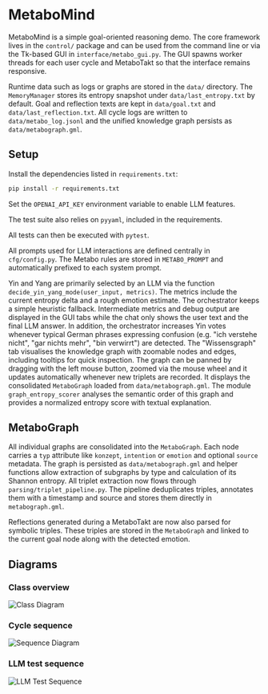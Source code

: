 # MetaboMind

MetaboMind is a simple goal-oriented reasoning demo.  The core framework lives
in the ``control/`` package and can be used from the command line or via the
Tk-based GUI in ``interface/metabo_gui.py``.  The GUI spawns worker threads for
each user cycle and MetaboTakt so that the interface remains responsive.

Runtime data such as logs or graphs are stored in the `data/` directory.
The `MemoryManager` stores its entropy snapshot under
`data/last_entropy.txt` by default. Goal and reflection texts are kept in
`data/goal.txt` and `data/last_reflection.txt`.
All cycle logs are written to `data/metabo_log.jsonl` and the unified
knowledge graph persists as `data/metabograph.gml`.

## Setup

Install the dependencies listed in `requirements.txt`:

```bash
pip install -r requirements.txt
```

Set the `OPENAI_API_KEY` environment variable to enable LLM features.

The test suite also relies on `pyyaml`, included in the requirements.

All tests can then be executed with `pytest`.

All prompts used for LLM interactions are defined centrally in `cfg/config.py`.
The Metabo rules are stored in `METABO_PROMPT` and automatically prefixed to
each system prompt.

Yin and Yang are primarily selected by an LLM via the function
`decide_yin_yang_mode(user_input, metrics)`.  The metrics include the current
entropy delta and a rough emotion estimate.  The orchestrator keeps a simple
heuristic fallback.  Intermediate metrics and debug output are displayed in the
GUI tabs while the chat only shows the user text and the final LLM answer.  In
addition, the orchestrator increases Yin votes whenever typical German phrases
expressing confusion (e.g. "ich verstehe nicht", "gar nichts mehr", "bin
verwirrt") are detected.
The "Wissensgraph" tab visualises the knowledge graph with zoomable nodes and
edges, including tooltips for quick inspection. The graph can be panned by
dragging with the left mouse button, zoomed via the mouse wheel and it updates
automatically whenever new triplets are recorded.
It displays the consolidated `MetaboGraph` loaded from `data/metabograph.gml`.
The module `graph_entropy_scorer` analyses the semantic order of this graph and
provides a normalized entropy score with textual explanation.

## MetaboGraph

All individual graphs are consolidated into the `MetaboGraph`. Each node carries
a `typ` attribute like `konzept`, `intention` or `emotion` and optional
`source` metadata. The graph is persisted as `data/metabograph.gml` and helper
functions allow extraction of subgraphs by type and calculation of its Shannon
entropy.
All triplet extraction now flows through `parsing/triplet_pipeline.py`. The
pipeline deduplicates triples, annotates them with a timestamp and source and
stores them directly in `metabograph.gml`.

Reflections generated during a MetaboTakt are now also parsed for symbolic
triples. These triples are stored in the ``MetaboGraph`` and linked to the
current goal node along with the detected emotion.

## Diagrams

### Class overview

![Class Diagram](https://www.plantuml.com/plantuml/png/ZLPBRzGm4BxdL_ZMLDs5EmTKYLPLfLOWe4WLGfQRp6Oj4ZlOasrJn7zdxDXn7blA9UlCJERrpJVUSul2ODVKsSdR4tRNbWAXP6A7O9WeIwagPk1N9mqqeD2-mIVCYbfOosw5LF48A1xqXxwe8KYkjAXlXH8LkVcTCRQjIC1RWNlsZdsY7oSpiAkXGAdLGdDM0NBtHNxgtcnySmylgRKeUVeyc8a3J8K8JtYQ_HbpRBJffpcTLKQqBkgrGggDFhbo0gTfV44y6WprHUsMFFcaQrtzJpLRScvqso-BjAWDS3IohG5j7W--5cez3qb8PMMrHuuXdxopO4ZQThXXyQCDSxtPi9J4XeKqJrEiINFIyPM61Yyv5S4VO4Tko3ET_OXuiqBKHLVJtF1GQ9vSKkjnBXuocSaFekx0AnlHHgchDyOkeKQHe9pZDM2vapM4_beq7jtrn8s8ttOroWivukrjet8YzpKCNKyTcRmxc8u3Q9LexLvZilCnq0Y2qnVL6ZX8tLa-8AVWaO_p7UVVvp-uE4ZRYLe-n_YwGve0Rv0wytb4y59LKaKsVXK_SIQub-fUgEgZAVP0xHA4oT36HfVWHfRh0nWZInZxkUKU1Kk26sdn-uvwWp-yOYyTg7tKa7sG0wsM1n186gdGonIHaWUPspKe6uWSTy5pz_05br1G_204Qcv1K-uulM6sU-2bLeCTBxH2saMMTwe0uuxOBybFJYwylr1dSDvBnNjgn11bS1vYJJU7P__TTTnjhl_V93oEpenu743YHFvdhPlqHhgA-nsxa3NKuJm5yKulXz7_KX15WkyrkJpytXSyjJLLkzGiyZxAaTS8uGVMpraAz_Amlx01vXnmtF6dBNUq2iS6J0LSkVQx1o7SjmImxam1or9kT3NkxYErq3hcXRk3ShyS-G3dT2EcRNbqcuqhS-F65HnHUvT3vguwjjs-drrqaxFNJQwybMvs-QoqAzOk3OxGTHqYZNWsl-kSTd75hGscLrnQ5qUINoXdLSSslPmliMZPI4AGRZJBS6z0b0kxIRH_cKqeUQIsDRUoAOUNvQ_1IyENdOCgtR-blm00)

### Cycle sequence

![Sequence Diagram](https://www.plantuml.com/plantuml/png/XLHDI-mm5DttLmHcySR5CFik7eBAu4847mgkmZMvamRQ9DpSFgs_tgHgPzeKtPvxplqyoMLa8Ewxjlgp5ttGmAW571b9OEVPUhVhl4Pnj6yLAFOa7YDI5PB8AXl0iRX3XXT_UBnTGQy6rU8CFtXexy21AR9qdeQro0CUMrIvbHjdh9kdUxRk6Pov9zLWP8BKuJnjQluQbTMBf0U2q3nPV5t3RnoJ3yC_vIc5yy1Yz_TSKWjDOFRltdTJU5f3BQmBFGl6Dwucz4GPTr8BwftiHa2gZ6mp_q9iDjmGWjvigZFwMF-qkLeOP6aIiBrOqcQBh4Lq46BZkIIMezP2GQlwDfb0ucSWoKgUs2s7YHbV5bWUBdVja79scaA_3W1QV-_9kcXDmvAzDBcfKNj6FZj33dzgcMneaUDKQ8mLr0Z_yVTb9fByUXSbUSMBoIYZ-MH-HDiq1baLooedaqw2mJevf6nBvObQNY5JgvKkVcZkfJSoa7M5F-QE9enzkt3pyZsyLfVeTFvAFW00)

### LLM test sequence

![LLM Test Sequence](https://www.plantuml.com/plantuml/png/PP2z2iCW481tdy8n6V826KgWGwSkfPt5cgC8vXGz2Ntx-bEeiPj-Vdntk0IIdk9cc5HaFRz38F3C9QYLTXAfe5j4xF0LI3xj-QqC7FZ5IlDmgyoPMkFJgOdCt4SKbEvX6DcFPwjfLcqhGAXC1eqkqiWQYKzz6a8qr5MRZMOUoq6y4alZcwU_5iBEitQeVPqworbFR05Sy_zz0000)
